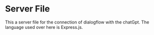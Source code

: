 # Server File

This a server file for the connection of dialogflow with the chatGpt. The language used over here is Express.js.
